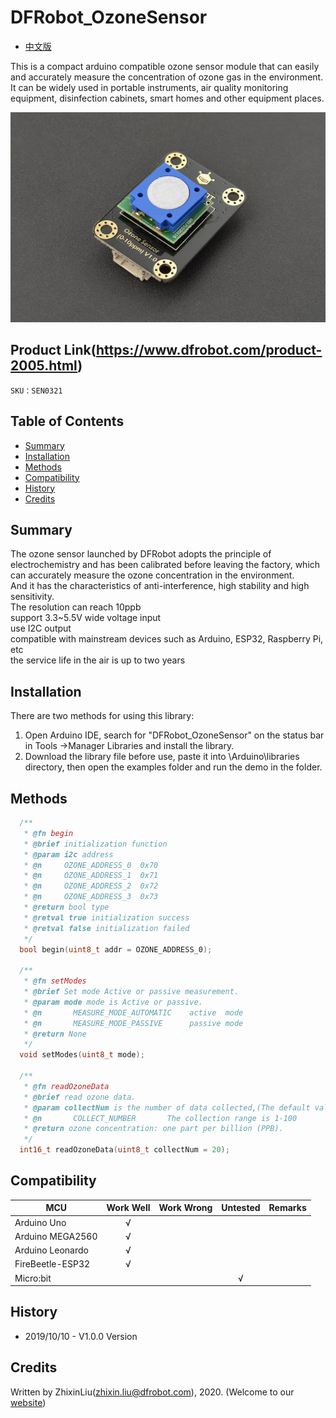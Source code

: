 # DFRobot_OzoneSensor
- [中文版](./README_CN.md)

This is a compact arduino compatible ozone sensor module that can easily and accurately measure the concentration of ozone gas in the environment. <br>
It can be widely used in portable instruments, air quality monitoring equipment, disinfection cabinets, smart homes and other equipment places. <br>


![效果图](resources/images/SEN0321.jpg)


## Product Link(https://www.dfrobot.com/product-2005.html)

    SKU：SEN0321

## Table of Contents

* [Summary](#Summary)
* [Installation](#Installation)
* [Methods](#Methods)
* [Compatibility](#Compatibility)
* [History](#History)
* [Credits](#Credits)

## Summary
The ozone sensor launched by DFRobot adopts the principle of electrochemistry and has been calibrated before leaving the factory, which can accurately measure the ozone concentration in the environment.<br>
And it has the characteristics of anti-interference, high stability and high sensitivity. <br>
The resolution can reach 10ppb<br>
support 3.3~5.5V wide voltage input<br>
use I2C output<br>
compatible with mainstream devices such as Arduino, ESP32, Raspberry Pi, etc<br>
the service life in the air is up to two years<br>

## Installation
There are two methods for using this library:<br>
1. Open Arduino IDE, search for "DFRobot_OzoneSensor" on the status bar in Tools ->Manager Libraries and install the library.<br>
2. Download the library file before use, paste it into \Arduino\libraries directory, then open the examples folder and run the demo in the folder.<br>

## Methods

```C++
  /**
   * @fn begin
   * @brief initialization function 
   * @param i2c address
   * @n     OZONE_ADDRESS_0  0x70
   * @n     OZONE_ADDRESS_1  0x71
   * @n     OZONE_ADDRESS_2  0x72
   * @n     OZONE_ADDRESS_3  0x73
   * @return bool type
   * @retval true initialization success
   * @retval false initialization failed
   */
  bool begin(uint8_t addr = OZONE_ADDRESS_0);

  /**
   * @fn setModes
   * @brief Set mode Active or passive measurement.
   * @param mode mode is Active or passive.
   * @n       MEASURE_MODE_AUTOMATIC    active  mode
   * @n       MEASURE_MODE_PASSIVE      passive mode
   * @return None
   */
  void setModes(uint8_t mode);

  /**
   * @fn readOzoneData
   * @brief read ozone data.
   * @param collectNum is the number of data collected,(The default value is 20)
   * @n       COLLECT_NUMBER       The collection range is 1-100
   * @return ozone concentration: one part per billion (PPB).
   */
  int16_t readOzoneData(uint8_t collectNum = 20);
```

## Compatibility

MCU                | Work Well    | Work Wrong   | Untested    | Remarks
------------------ | :----------: | :----------: | :---------: | :----:
Arduino Uno        |      √       |              |             |
Arduino MEGA2560   |      √       |              |             |
Arduino Leonardo   |      √       |              |             |
FireBeetle-ESP32   |      √       |              |             |
Micro:bit          |              |              |      √      |


## History

- 2019/10/10 - V1.0.0 Version

## Credits

Written by ZhixinLiu(zhixin.liu@dfrobot.com), 2020. (Welcome to our [website](https://www.dfrobot.com/))
